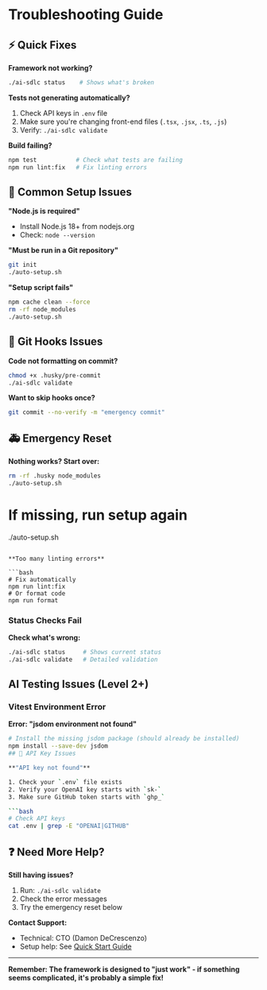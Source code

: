 # Troubleshooting Guide

## ⚡ Quick Fixes

**Framework not working?**

```bash
./ai-sdlc status    # Shows what's broken
```

**Tests not generating automatically?**

1. Check API keys in `.env` file
2. Make sure you're changing front-end files (`.tsx`, `.jsx`, `.ts`, `.js`)
3. Verify: `./ai-sdlc validate`

**Build failing?**

```bash
npm test           # Check what tests are failing
npm run lint:fix   # Fix linting errors
```

## 🚫 Common Setup Issues

**"Node.js is required"**

- Install Node.js 18+ from nodejs.org
- Check: `node --version`

**"Must be run in a Git repository"**

```bash
git init
./auto-setup.sh
```

**"Setup script fails"**

```bash
npm cache clean --force
rm -rf node_modules
./auto-setup.sh
```

## 🤖 Git Hooks Issues

**Code not formatting on commit?**

```bash
chmod +x .husky/pre-commit
./ai-sdlc validate
```

**Want to skip hooks once?**

```bash
git commit --no-verify -m "emergency commit"
```

## 🚑 Emergency Reset

**Nothing works? Start over:**

```bash
rm -rf .husky node_modules
./auto-setup.sh
```
# If missing, run setup again
./auto-setup.sh
```

**Too many linting errors**

```bash
# Fix automatically
npm run lint:fix
# Or format code
npm run format
```

### Status Checks Fail

**Check what's wrong:**

```bash
./ai-sdlc status     # Shows current status
./ai-sdlc validate   # Detailed validation
```

## AI Testing Issues (Level 2+)

### Vitest Environment Error

**Error: "jsdom environment not found"**

```bash
# Install the missing jsdom package (should already be installed)
npm install --save-dev jsdom
## 🔑 API Key Issues

**"API key not found"**

1. Check your `.env` file exists
2. Verify your OpenAI key starts with `sk-`
3. Make sure GitHub token starts with `ghp_`

```bash
# Check API keys
cat .env | grep -E "OPENAI|GITHUB"
```

## ❓ Need More Help?

**Still having issues?**

1. Run: `./ai-sdlc validate`
2. Check the error messages
3. Try the emergency reset below

**Contact Support:**
- Technical: CTO (Damon DeCrescenzo)
- Setup help: See [Quick Start Guide](quick-start-simple.md)

---

**Remember: The framework is designed to "just work" - if something seems complicated, it's probably a simple fix!**

